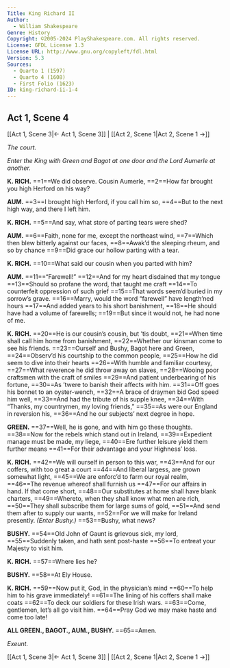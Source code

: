 ```yaml
---
Title: King Richard II
Author: 
  - William Shakespeare
Genre: History
Copyright: ©2005-2024 PlayShakespeare.com. All rights reserved.
License: GFDL License 1.3
License URL: http://www.gnu.org/copyleft/fdl.html
Version: 5.3
Sources:
  - Quarto 1 (1597)
  - Quarto 4 (1608)
  - First Folio (1623)
ID: king-richard-ii-1-4
---
```


## Act 1, Scene 4
[[Act 1, Scene 3|← Act 1, Scene 3]] | [[Act 2, Scene 1|Act 2, Scene 1 →]]

*The court.*

*Enter the King with Green and Bagot at one door and the Lord Aumerle at another.*

**K. RICH.**
==1==We did observe. Cousin Aumerle,
==2==How far brought you high Herford on his way?

**AUM.**
==3==I brought high Herford, if you call him so,
==4==But to the next high way, and there I left him.

**K. RICH.**
==5==And say, what store of parting tears were shed?

**AUM.**
==6==Faith, none for me, except the northeast wind,
==7==Which then blew bitterly against our faces,
==8==Awak’d the sleeping rheum, and so by chance
==9==Did grace our hollow parting with a tear.

**K. RICH.**
==10==What said our cousin when you parted with him?

**AUM.**
==11==“Farewell!”
==12==And for my heart disdained that my tongue
==13==Should so profane the word, that taught me craft
==14==To counterfeit oppression of such grief
==15==That words seem’d buried in my sorrow’s grave.
==16==Marry, would the word “farewell” have length’ned hours
==17==And added years to his short banishment,
==18==He should have had a volume of farewells;
==19==But since it would not, he had none of me.

**K. RICH.**
==20==He is our cousin’s cousin, but ’tis doubt,
==21==When time shall call him home from banishment,
==22==Whether our kinsman come to see his friends.
==23==Ourself and Bushy, Bagot here and Green,
==24==Observ’d his courtship to the common people,
==25==How he did seem to dive into their hearts
==26==With humble and familiar courtesy,
==27==What reverence he did throw away on slaves,
==28==Wooing poor craftsmen with the craft of smiles
==29==And patient underbearing of his fortune,
==30==As ’twere to banish their affects with him.
==31==Off goes his bonnet to an oyster-wench,
==32==A brace of draymen bid God speed him well,
==33==And had the tribute of his supple knee,
==34==With “Thanks, my countrymen, my loving friends,”
==35==As were our England in reversion his,
==36==And he our subjects’ next degree in hope.

**GREEN.**
==37==Well, he is gone, and with him go these thoughts.
==38==Now for the rebels which stand out in Ireland,
==39==Expedient manage must be made, my liege,
==40==Ere further leisure yield them further means
==41==For their advantage and your Highness’ loss.

**K. RICH.**
==42==We will ourself in person to this war,
==43==And for our coffers, with too great a court
==44==And liberal largess, are grown somewhat light,
==45==We are enforc’d to farm our royal realm,
==46==The revenue whereof shall furnish us
==47==For our affairs in hand. If that come short,
==48==Our substitutes at home shall have blank charters,
==49==Whereto, when they shall know what men are rich,
==50==They shall subscribe them for large sums of gold,
==51==And send them after to supply our wants,
==52==For we will make for Ireland presently.
*(Enter Bushy.)*
==53==Bushy, what news?

**BUSHY.**
==54==Old John of Gaunt is grievous sick, my lord,
==55==Suddenly taken, and hath sent post-haste
==56==To entreat your Majesty to visit him.

**K. RICH.**
==57==Where lies he?

**BUSHY.**
==58==At Ely House.

**K. RICH.**
==59==Now put it, God, in the physician’s mind
==60==To help him to his grave immediately!
==61==The lining of his coffers shall make coats
==62==To deck our soldiers for these Irish wars.
==63==Come, gentlemen, let’s all go visit him.
==64==Pray God we may make haste and come too late!

**ALL GREEN., BAGOT., AUM., BUSHY.**
==65==Amen.

*Exeunt.*

[[Act 1, Scene 3|← Act 1, Scene 3]] | [[Act 2, Scene 1|Act 2, Scene 1 →]]